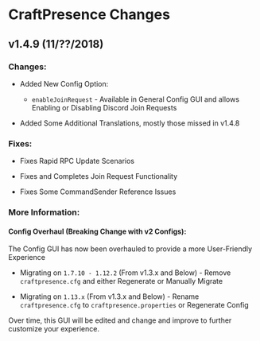 # CraftPresence Changes

## v1.4.9 (11/??/2018)

### Changes:

* Added New Config Option:

  * `enableJoinRequest` - Available in General Config GUI and allows Enabling or Disabling Discord Join Requests

* Added Some Additional Translations, mostly those missed in v1.4.8
### Fixes:

* Fixes Rapid RPC Update Scenarios

* Fixes and Completes Join Request Functionality

* Fixes Some CommandSender Reference Issues

### More Information:

#### Config Overhaul (Breaking Change with v2 Configs):

The Config GUI has now been overhauled to provide a more User-Friendly Experience

* Migrating on `1.7.10 - 1.12.2` (From v1.3.x and Below) - Remove `craftpresence.cfg` and either Regenerate or Manually Migrate

* Migrating on `1.13.x` (From v1.3.x and Below) - Rename `craftpresence.cfg` to `craftpresence.properties` or Regenerate Config

Over time, this GUI will be edited and change and improve to further customize your experience.